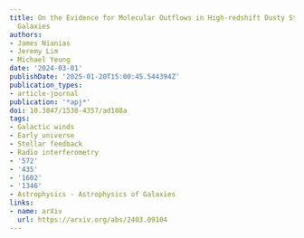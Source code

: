 ```yaml
---
title: On the Evidence for Molecular Outflows in High-redshift Dusty Star-forming
  Galaxies
authors:
- James Nianias
- Jeremy Lim
- Michael Yeung
date: '2024-03-01'
publishDate: '2025-01-20T15:00:45.544394Z'
publication_types:
- article-journal
publication: '*apj*'
doi: 10.3847/1538-4357/ad188a
tags:
- Galactic winds
- Early universe
- Stellar feedback
- Radio interferometry
- '572'
- '435'
- '1602'
- '1346'
- Astrophysics - Astrophysics of Galaxies
links:
- name: arXiv
  url: https://arxiv.org/abs/2403.09104
---
```

